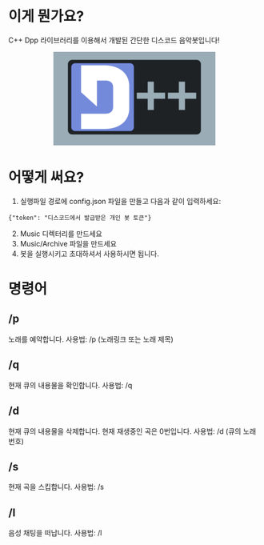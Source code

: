
# 이게 뭔가요?
C++ Dpp 라이브러리를 이용해서 개발된 간단한 디스코드 음악봇입니다!
<div align="center">
  <a href="https://github.com/brainboxdotcc/DPP" alt="DPP"> <img src="DPP-markdown-logo.png" /> </a>
</div>

# 어떻게 써요?
1. 실행파일 경로에 config.json 파일을 만들고 다음과 같이 입력하세요:
```
{"token": "디스코드에서 발급받은 개인 봇 토큰"}
```
2. Music 디렉터리를 만드세요
3. Music/Archive 파일을 만드세요
4. 봇을 실행시키고 초대하셔서 사용하시면 됩니다.

# 명령어
## /p
노래를 예약합니다.
사용법:
/p (노래링크 또는 노래 제목)
## /q
현재 큐의 내용물을 확인합니다.
사용법:
/q
## /d
현재 큐의 내용물을 삭제합니다.
현재 재생중인 곡은 0번입니다.
사용법:
/d (큐의 노래번호)
## /s
현재 곡을 스킵합니다.
사용법:
/s
## /l
음성 채팅을 떠납니다.
사용법:
/l

